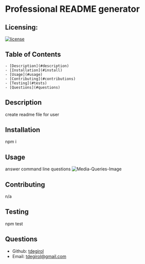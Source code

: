# Professional README generator

  ## Licensing:
  [![license](https://img.shields.io/badge/license-MIT-blue)](https://shields.io)

  ## Table of Contents
    - [Description](#description)
    - [Installation](#install)
    - [Usage](#usage)
    - [Contributing](#contributions)
    - [Testing](#tests)
    - [Questions](#questions)

  ## Description
  create readme file for user

  ## Installation
  npm i

  ## Usage
  answer command line questions
  ![Media-Queries-Image](usage-image.jpg)

  ## Contributing
  n/a

  ## Testing
  npm test

  ## Questions
  - Github: [tdegirol](https://github.com/tdegirol)
  - Email: tdegirol@gmail.com
